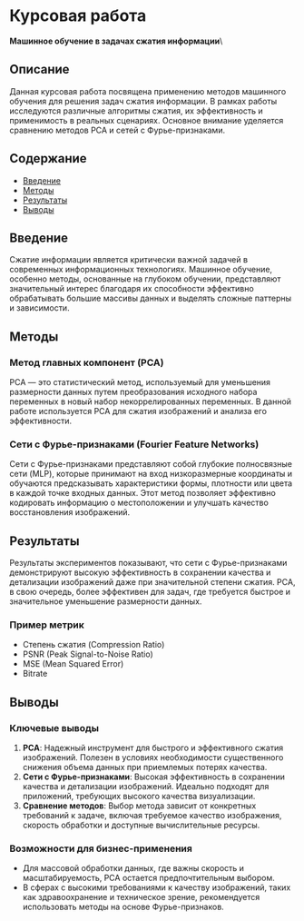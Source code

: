 # Курсовая работа
**Машинное обучение в задачах сжатия информации**\

## Описание
Данная курсовая работа посвящена применению методов машинного обучения для решения задач сжатия информации. В рамках работы исследуются различные алгоритмы сжатия, их эффективность и применимость в реальных сценариях. Основное внимание уделяется сравнению методов PCA и сетей с Фурье-признаками.

## Содержание
- [Введение](#введение)
- [Методы](#методы)
- [Результаты](#результаты)
- [Выводы](#выводы)

## Введение
Сжатие информации является критически важной задачей в современных информационных технологиях. Машинное обучение, особенно методы, основанные на глубоком обучении, представляют значительный интерес благодаря их способности эффективно обрабатывать большие массивы данных и выделять сложные паттерны и зависимости.

## Методы
### Метод главных компонент (PCA)
PCA — это статистический метод, используемый для уменьшения размерности данных путем преобразования исходного набора переменных в новый набор некоррелированных переменных. В данной работе используется PCA для сжатия изображений и анализа его эффективности.

### Сети с Фурье-признаками (Fourier Feature Networks)
Сети с Фурье-признаками представляют собой глубокие полносвязные сети (MLP), которые принимают на вход низкоразмерные координаты и обучаются предсказывать характеристики формы, плотности или цвета в каждой точке входных данных. Этот метод позволяет эффективно кодировать информацию о местоположении и улучшать качество восстановления изображений.

## Результаты
Результаты экспериментов показывают, что сети с Фурье-признаками демонстрируют высокую эффективность в сохранении качества и детализации изображений даже при значительной степени сжатия. PCA, в свою очередь, более эффективен для задач, где требуется быстрое и значительное уменьшение размерности данных.

### Пример метрик
- Степень сжатия (Compression Ratio)
- PSNR (Peak Signal-to-Noise Ratio)
- MSE (Mean Squared Error)
- Bitrate

## Выводы
### Ключевые выводы
1. **PCA**: Надежный инструмент для быстрого и эффективного сжатия изображений. Полезен в условиях необходимости существенного снижения объема данных при приемлемых потерях качества.
2. **Сети с Фурье-признаками**: Высокая эффективность в сохранении качества и детализации изображений. Идеально подходят для приложений, требующих высокого качества визуализации.
3. **Сравнение методов**: Выбор метода зависит от конкретных требований к задаче, включая требуемое качество изображения, скорость обработки и доступные вычислительные ресурсы.

### Возможности для бизнес-применения
- Для массовой обработки данных, где важны скорость и масштабируемость, PCA остается предпочтительным выбором.
- В сферах с высокими требованиями к качеству изображений, таких как здравоохранение и техническое зрение, рекомендуется использовать методы на основе Фурье-признаков.

